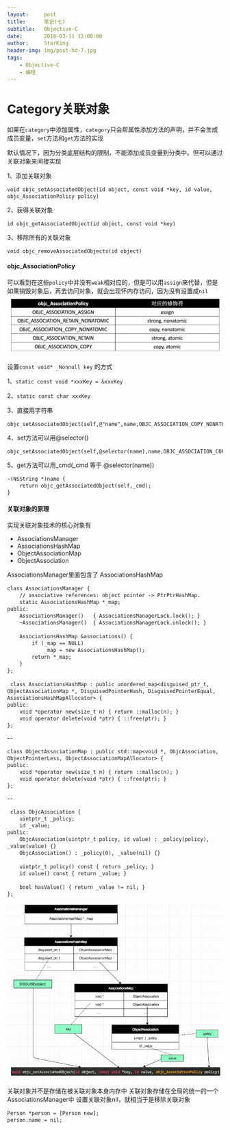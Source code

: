 ```yaml
---
layout:     post
title:      笔记(七)
subtitle:   Objective-C
date:       2018-03-11 12:00:00
author:     StarKing
header-img: img/post-hd-7.jpg
tags:
    - Objective-C
    - 编程
---
```


# Category关联对象
如果在`category`中添加属性，`category`只会帮属性添加方法的声明，并不会生成成员变量，`set`方法和`get`方法的实现

默认情况下，因为分类底层结构的限制，不能添加成员变量到分类中。但可以通过关联对象来间接实现

1、添加关联对象

    void objc_setAssociatedObject(id object, const void *key, id value, objc_AssociationPolicy policy)
2、获得关联对象

    id objc_getAssociatedObject(id object, const void *key)
3、移除所有的关联对象

    void objc_removeAssociatedObjects(id object)

#### objc_AssociationPolicy

可以看到在这些`policy`中并没有`weak`相对应的，但是可以用`assign`来代替，但是如果销毁对象后，再去访问对象，就会出现怀内存访问，因为没有设置成`nil`
![-w878](/img/in-post/media/15451884756594/15451892066682.jpg)

设置`const void* _Nonnull key` 的方式

1、`static const void *xxxKey = &xxxKey`

2、`static const char xxxKey`

3、直接用字符串

    objc_setAssociatedObject(self,@"name",name,OBJC_ASSOCIATION_COPY_NONATOMIC);
    
4、set方法可以用@selector()

    objc_setAssociatedObject(self,@selector(name),name,OBJC_ASSOCIATION_COPY_NONATOMIC);
    
5、get方法可以用_cmd(_cmd 等于 @selector(name))

    -(NSString *)name {
        return objc_getAssociatedObject(self,_cmd);
    }

#### 关联对象的原理
实现关联对象技术的核心对象有

* AssociationsManager
* AssociationsHashMap
* ObjectAssociationMap
* ObjectAssociation

AssociationsManager里面包含了 AssociationsHashMap

    class AssociationsManager {
        // associative references: object pointer -> PtrPtrHashMap.
        static AssociationsHashMap *_map;
    public:
        AssociationsManager()   { AssociationsManagerLock.lock(); }
        ~AssociationsManager()  { AssociationsManagerLock.unlock(); }
        
        AssociationsHashMap &associations() {
            if (_map == NULL)
                _map = new AssociationsHashMap();
            return *_map;
        }
    };
    
     class AssociationsHashMap : public unordered_map<disguised_ptr_t, ObjectAssociationMap *, DisguisedPointerHash, DisguisedPointerEqual, AssociationsHashMapAllocator> {
    public:
        void *operator new(size_t n) { return ::malloc(n); }
        void operator delete(void *ptr) { ::free(ptr); }
    };

--

    class ObjectAssociationMap : public std::map<void *, ObjcAssociation, ObjectPointerLess, ObjectAssociationMapAllocator> {
    public:
        void *operator new(size_t n) { return ::malloc(n); }
        void operator delete(void *ptr) { ::free(ptr); }
    };
    
--

     class ObjcAssociation {
        uintptr_t _policy;
        id _value;
    public:
        ObjcAssociation(uintptr_t policy, id value) : _policy(policy), _value(value) {}
        ObjcAssociation() : _policy(0), _value(nil) {}

        uintptr_t policy() const { return _policy; }
        id value() const { return _value; }
        
        bool hasValue() { return _value != nil; }
    };
    
![](/img/in-post/media/15451884756594/15451903724050.jpg)

关联对象并不是存储在被关联对象本身内存中
关联对象存储在全局的统一的一个AssociationsManager中
设置关联对象nil，就相当于是移除关联对象
    
    Person *person = [Person new];
    person.name = nil;
    


